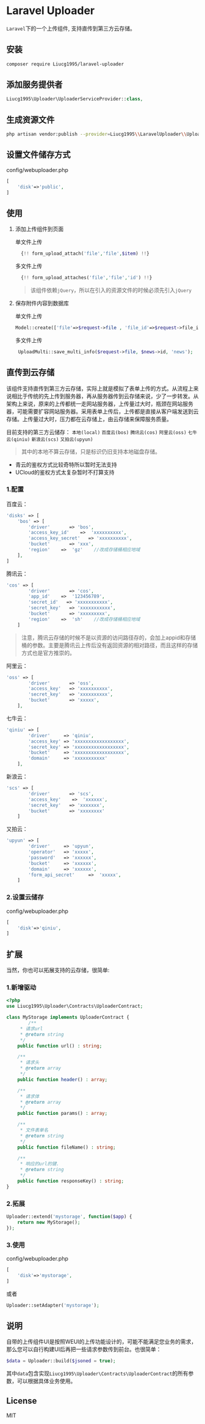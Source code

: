 
# Laravel Uploader

`Laravel`下的一个上传组件, 支持直传到第三方云存储。

## 安装

```sh
composer require Liucg1995/laravel-uploader
```

## 添加服务提供者

```php
Liucg1995\Uploader\UploaderServiceProvider::class,
```

## 生成资源文件

```sh
php artisan vendor:publish --provider=Liucg1995\\LaravelUploader\\UploadServiceProvider
```

## 设置文件储存方式


config/webuploader.php
```php
[
    'disk'=>'public',
]
```

## 使用

1. 添加上传组件到页面

    单文件上传

    ```php
      {!! form_upload_attach('file','file',$item) !!}
    ```
   多文件上传

   ```php
     {!! form_upload_attaches('file','file','id') !!}
   ```
      
    > 该组件依赖`jQuery`，所以在引入的资源文件的时候必须先引入`jQuery`
                                                                                                                                                                                             
2. 保存附件内容到数据库

    单文件上传  
     
    ```php
    Model::create(['file'=>$request->file , 'file_id'=>$request->file_id]);
    ```
    多文件上传
    
    ```php
     UploadMulti::save_multi_info($request->file, $news->id, 'news');
    ```
   
   
## 直传到云存储
该组件支持直传到第三方云存储，实际上就是模拟了表单上传的方式。从流程上来说相比于传统的先上传到服务器，再从服务器传到云存储来说，少了一步转发。从架构上来说，原来的上传都统一走网站服务器，上传量过大时，瓶颈在网站服务器，可能需要扩容网站服务器。采用表单上传后，上传都是直接从客户端发送到云存储。上传量过大时，压力都在云存储上，由云存储来保障服务质量。

目前支持的第三方云储存：
`本地(local)` `百度云(bos)` `腾讯云(cos)` `阿里云(oss)` `七牛云(qiniu)` `新浪云(scs)` `又拍云(upyun)` 
> 其中的本地不算云存储，只是标识仍旧支持本地磁盘存储。

- 青云的鉴权方式比较奇特所以暂时无法支持
- UCloud的鉴权方式太复杂暂时不打算支持

### 1.配置
百度云：
```php
'disks' => [
    'bos' => [
        'driver'       => 'bos',
        'access_key_id'    =>  'xxxxxxxxxx',
        'access_key_secret'   => 'xxxxxxxxxx',
        'bucket'       => 'xxx',
        'region'    =>  'gz'    //改成存储桶相应地域
    ],
]
```

腾讯云：
```php
'cos' => [
        'driver'       => 'cos',
        'app_id'    =>  '123456789',
        'secret_id'   => 'xxxxxxxxxxx',
        'secret_key'   => 'xxxxxxxxxxx',
        'bucket'       => 'xxxxxxxxx',
        'region'    =>  'sh'    //改成存储桶相应地域
    ]
```
> 注意，腾讯云存储的时候不是以资源的访问路径存的，会加上appid和存储桶的参数。主要是腾讯云上传后没有返回资源的相对路径，而且这样的存储方式也是官方推崇的。

阿里云：
```php
'oss' => [
        'driver'       => 'oss',
        'access_key'   => 'xxxxxxxxxx',
        'secret_key'   => 'xxxxxxxxxx',
        'bucket'       => 'xxxxx',
    ],
```

七牛云：
```php
'qiniu' => [
        'driver'     => 'qiniu',
        'access_key' => 'xxxxxxxxxxxxxxxxxx',
        'secret_key' => 'xxxxxxxxxxxxxxxxxx',
        'bucket'     => 'xxxxxxxxxxxxxxxxxx',
        'domain'     => 'xxxxxxxxxxx'
    ],
```

新浪云：
```php
'scs' => [
        'driver'       => 'scs',
        'access_key'    =>  'xxxxxx',
        'secret_key'   => 'xxxxxxx',
        'bucket'       => 'xxxxxxxx'
    ]
```

又拍云：
```php
'upyun' => [
        'driver'     => 'upyun',
        'operator'   => 'xxxxx',
        'password'   => 'xxxxxx',
        'bucket'     => 'xxxxxx',
        'domain'     => 'xxxxxx',
        'form_api_secret'     =>  'xxxxx',
    ]
```

### 2.设置云储存

config/webuploader.php
```php
[
    'disk'=>'qiniu',
]
```

## 扩展
当然，你也可以拓展支持的云存储，很简单:

### 1.新增驱动
```php
<?php
use Liucg1995\Uploader\Contracts\UploaderContract;

class MyStorage implements UploaderContract {
        /**
     * 请求url
     * @return string
     */
    public function url() : string;

    /**
     * 请求头
     * @return array
     */
    public function header() : array;

    /**
     * 请求体
     * @return array
     */
    public function params() : array;

    /**
     * 文件表单名
     * @return string
     */
    public function fileName() : string;

    /**
     * 响应的url的键.
     * @return string
     */
    public function responseKey() : string;
}
```

### 2.拓展
```php
Uploader::extend('mystorage', function($app) {
    return new MyStorage();
});
```

### 3.使用

config/webuploader.php
```php
[
    'disk'=>'mystorage',
]
```

或者
```php
Uploader::setAdapter('mystorage');
```

## 说明
自带的上传组件UI是按照WEUI的上传功能设计的，可能不能满足您业务的需求，那么您可以自行构建UI后再把一些请求参数传到前台。也很简单：
```php
$data = Uploader::build($jsoned = true);
```
其中`data`包含实现`Liucg1995\Uploader\Contracts\UploaderContract`的所有参数，可以根据具体业务使用。

## License
MIT

